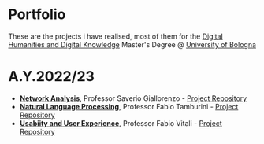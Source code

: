 # Portfolio
These are the projects i have realised, most of them for the <a href="https://corsi.unibo.it/2cycle/DigitalHumanitiesKnowledge" target="_blank"> Digital Humanities and Digital Knowledge</a> Master's Degree @ <a href="https://www.unibo.it/it" target="_blank">University of Bologna</a>


<h1>A.Y.2022/23</h1>
<ul>
  <li><a href="https://www.unibo.it/en/teaching/course-unit-catalogue/course-unit/2022/467048" target="_blank"><b>Network Analysis</b></a>, Professor Saverio Giallorenzo - <a href="https://github.com/NetworkAnalysisP/NAP.git" target="_blank">Project Repository</a></li>
  <li><a href="https://www.unibo.it/it/didattica/insegnamenti/insegnamento/2022/455487" target="_blank"><b>Natural Language Processing</b></a>, Professor Fabio Tamburini - <a href="https://github.com/MotMovieBot/Mot" target="_blank">Project Repository</a></li>
  <li><a href="https://www.unibo.it/en/teaching/course-unit-catalogue/course-unit/2022/424782" target="_blank"><b>Usabiity and User Experience</b></a>, Professor Fabio Vitali - <a href="" target="_blank">Project Repository</a></li>
</ul>

